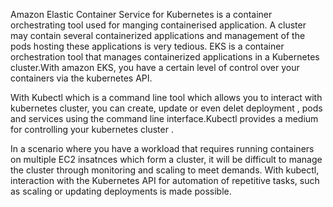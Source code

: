 Amazon Elastic Container Service for Kubernetes is a container orchestrating tool used for manging containerised application. A cluster may contain several containerized applications and management of the pods hosting these applications is very tedious. EKS is a container orchestration tool that manages containerized applications in a Kubernetes cluster.With amazon EKS, you have a certain level of control over your containers via the kubernetes API.
 
With Kubectl which is a command line tool which allows you to interact with kubernetes cluster, you can create, update or even delet deployment , pods and services using the command line interface.Kubectl provides a medium for controlling your kubernetes cluster .

In a scenario where you have a workload that requires running containers on multiple EC2 insatnces which form a cluster, it will be difficult to manage the cluster through monitoring and scaling to meet demands. With kubectl, interaction with the Kubernetes API for automation of  repetitive tasks, such as scaling or updating deployments is made possible.



